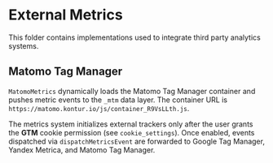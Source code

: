 # External Metrics

This folder contains implementations used to integrate third party analytics systems.

## Matomo Tag Manager

`MatomoMetrics` dynamically loads the Matomo Tag Manager container and pushes metric events to the `_mtm` data layer. The container URL is `https://matomo.kontur.io/js/container_R9VsLLth.js`.

The metrics system initializes external trackers only after the user grants the **GTM** cookie permission (see `cookie_settings`). Once enabled, events dispatched via `dispatchMetricsEvent` are forwarded to Google Tag Manager, Yandex Metrica, and Matomo Tag Manager.
